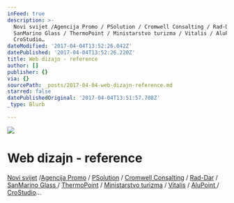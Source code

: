```yaml
---
inFeed: true
description: >-
  Novi svijet /Agencija Promo / PSolution / Cromwell Consalting / Rad-Dar /
  SanMarino Glass / ThermoPoint / Ministarstvo turizma / Vitalis / AluPoint /
  CroStudio…
dateModified: '2017-04-04T13:52:26.042Z'
datePublished: '2017-04-04T13:52:26.220Z'
title: Web dizajn - reference
author: []
publisher: {}
via: {}
sourcePath: _posts/2017-04-04-web-dizajn-reference.md
starred: false
datePublishedOriginal: '2017-04-04T13:51:57.708Z'
_type: Blurb

---
```

![](https://the-grid-user-content.s3-us-west-2.amazonaws.com/73b20ea8-baf5-43db-8165-ac38edf2961b.jpg)

# Web dizajn - reference

[Novi svijet][0] /[Agencija Promo][1] / [PSolution][2] / [Cromwell Consalting][3] / [Rad-Dar][4] / [SanMarino Glass ][5]/ [ThermoPoint][6] / [Ministarstvo turizma][7] / [Vitalis][8] / [AluPoint ][9]/ [CroStudio][10]...

[0]: http://novisvijet.com/
[1]: http://agencijapromo.ba/
[2]: http://www.fcpropertysolutions.com/
[3]: http://cromwellconsultingllp.com/
[4]: http://rad-dar.ba/
[5]: http://sanmarino-glass.com/
[6]: http://thermopoint.ie/
[7]: http://mtto-hnz-k.ba/
[8]: http://vitalis.ba/
[9]: http://alupoint.no/
[10]: http://croatiastudio.ba/